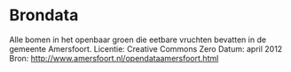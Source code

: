 # Brondata
Alle bomen in het openbaar groen die eetbare vruchten bevatten in de gemeente Amersfoort.
Licentie: Creative Commons Zero
Datum: april 2012
Bron: http://www.amersfoort.nl/opendataamersfoort.html